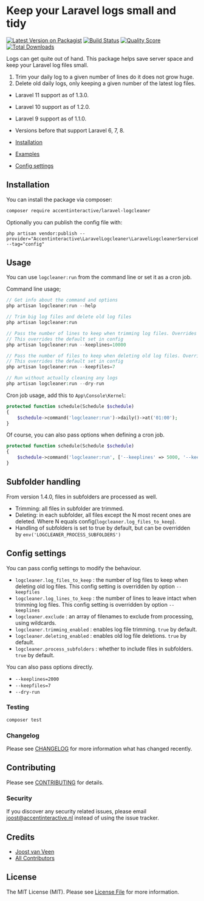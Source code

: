 # Keep your Laravel logs small and tidy

[![Latest Version on Packagist](https://img.shields.io/packagist/v/accentinteractive/laravel-logcleaner.svg?style=flat-square)](https://packagist.org/packages/accentinteractive/laravel-logcleaner)
[![Build Status](https://img.shields.io/travis/accentinteractive/laravel-logcleaner/master.svg?style=flat-square)](https://travis-ci.org/accentinteractive/laravel-logcleaner)
[![Quality Score](https://img.shields.io/scrutinizer/g/accentinteractive/laravel-logcleaner.svg?style=flat-square)](https://scrutinizer-ci.com/g/accentinteractive/laravel-logcleaner)
[![Total Downloads](https://img.shields.io/packagist/dt/accentinteractive/laravel-logcleaner.svg?style=flat-square)](https://packagist.org/packages/accentinteractive/laravel-logcleaner)

Logs can get quite out of hand. This package helps save server space and keep your Laravel log files small.
1. Trim your daily log to a given number of lines do it does not grow huge.
2. Delete old daily logs, only keeping a given number of the latest log files.

- Laravel 11 support as of 1.3.0.
- Laravel 10 support as of 1.2.0.
- Laravel 9 support as of 1.1.0. 
- Versions before that support Laravel 6, 7, 8.

- [Installation](#installation) 
- [Examples](#usage) 
- [Config settings](#config-settings)

## Installation

You can install the package via composer:

```bash
composer require accentinteractive/laravel-logcleaner
```

Optionally you can publish the config file with:
```
php artisan vendor:publish --provider="Accentinteractive\LaravelLogcleaner\LaravelLogcleanerServiceProvider" --tag="config"
```

## Usage
You can use `logcleaner:run` from the command line or set it as a cron job.

Command line usage;
``` php
// Get info about the command and options
php artisan logcleaner:run --help

// Trim big log files and delete old log files
php artisan logcleaner:run

// Pass the number of lines to keep when trimming log files. Overrides the config setting.
// This overrides the default set in config
php artisan logcleaner:run --keeplines=10000

// Pass the number of files to keep when deleting old log files. Overrides the config setting.
// This overrides the default set in config
php artisan logcleaner:run --keepfiles=7

// Run without actually cleaning any logs
php artisan logcleaner:run --dry-run
```

Cron job usage, add this to `App\Console\Kernel`:
``` php
protected function schedule(Schedule $schedule)
{
    $schedule->command('logcleaner:run')->daily()->at('01:00');
}
```

Of course, you can also pass options when defining a cron job.
``` php
protected function schedule(Schedule $schedule)
{
    $schedule->command('logcleaner:run', ['--keeplines' => 5000, '--keepfiles' => 14])->daily()->at('01:00');
}
```

## Subfolder handling
From version 1.4.0, files in subfolders are processed as well.

- Trimming: all files in subfolder are trimmed.
- Deleting: in each subfolder, all files except the N most recent ones are deleted. Where N equals config(`logcleaner.log_files_to_keep`).
- Handling of subfolders is set to true by default, but can be overridden by `env('LOGCLEANER_PROCESS_SUBFOLDERS')`

## Config settings
You can pass config settings to modify the behaviour.
- `logcleaner.log_files_to_keep` : the number of log files to keep when deleting old log files. This config setting is overridden by option `--keepfiles` 
- `logcleaner.log_lines_to_keep` : the number of lines to leave intact when trimming log files. This config setting is overridden by option `--keeplines`
- `logcleaner.exclude` : an array of filenames to exclude from processing, using wildcards. 
- `logcleaner.trimming_enabled` : enables log file trimming. `true` by default. 
- `logcleaner.deleting_enabled` : enables old log file deletions. `true` by default. 
- `logcleaner.process_subfolders` : whether to include files in subfolders. `true` by default. 

You can also pass options directly. 
- `--keeplines=2000`
- `--keepfiles=7`
- `--dry-run`

### Testing

``` bash
composer test
```

### Changelog

Please see [CHANGELOG](CHANGELOG.md) for more information what has changed recently.

## Contributing

Please see [CONTRIBUTING](CONTRIBUTING.md) for details.

### Security

If you discover any security related issues, please email joost@accentinteractive.nl instead of using the issue tracker.

## Credits

- [Joost van Veen](https://github.com/accentinteractive)
- [All Contributors](../../contributors)

## License

The MIT License (MIT). Please see [License File](LICENSE.md) for more information.
